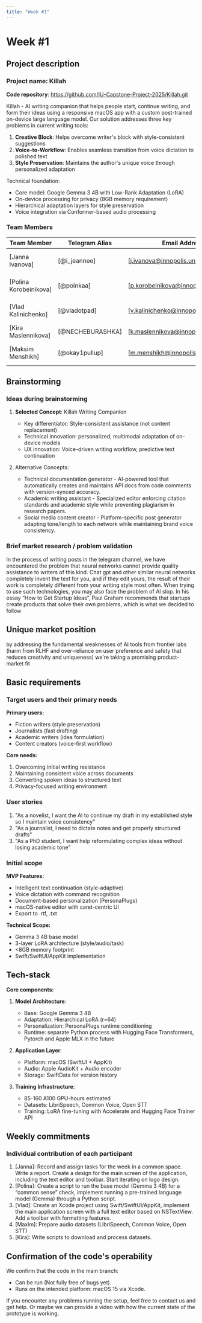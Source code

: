 ```yaml
---
title: "Week #1"
---
```


# Week #1

## Project description

### Project name: Killah 

**Code repository**: https://github.com/IU-Capstone-Project-2025/Killah.git

Killah - AI writing companion that helps people start, continue writing, and form their ideas using a responsive macOS app with a custom post-trained on-device large language model. Our solution addresses three key problems in current writing tools:

1. **Creative Block**: Helps overcome writer's block with style-consistent suggestions
2. **Voice-to-Workflow**: Enables seamless transition from voice dictation to polished text
3. **Style Preservation**: Maintains the author's unique voice through personalized adaptation

Technical foundation:
- Core model: Google Gemma 3 4B with Low-Rank Adaptation (LoRA)
- On-device processing for privacy (8GB memory requirement)
- Hierarchical adaptation layers for style preservation
- Voice integration via Conformer-based audio processing


### **Team Members**

| Team Member | Telegram Alias | Email Address | Track | Responsibilities |
|------------|---------------|--------------|-------|------------------|
| [Janna Ivanova] | [@i_jeannee] | [j.ivanova@innopolis.university] | Design | UX/UI design, report maker, manager |
| [Polina Korobeinikova] | [@poinkaa] | [p.korobeinikova@innopolis.university] | ML |Swift developer for LLM / ML Lead integration |
| [Vlad Kalinichenko] | [@vladotpad] | [v.kalinichenko@innopolis.university] | Fullstack| UX/UI,LLM Algorithm Lead / Swift Architect |
| [Kira Maslennikova] | [@NECHEBURASHKA] | [k.maslennikova@innopolis.university] | ML | ML engineer|
| [Maksim Menshikh] | [@okay1pullup] | [m.menshikh@innopolis.university] | ML | ML Engineer (data & learning)|

## Brainstorming

### Ideas during brainstorming

1. **Selected Concept**: Killah Writing Companion
   - Key differentiator: Style-consistent assistance (not content replacement)
   - Technical innovation: personalized, multimodal adaptation of on-device models
   - UX innovation: Voice-driven writing workflow, predictive text continuation

2. Alternative Concepts:
   - Technical documentation generator - AI-powered tool that automatically creates and maintains API docs from code comments with version-synced accuracy.
   - Academic writing assistant - Specialized editor enforcing citation standards and academic style while preventing plagiarism in research papers.
   - Social media content creator - Platform-specific post generator adapting tone/length to each network while maintaining brand voice consistency.

### Brief market research / problem validation


In the process of writing posts in the telegram channel, we have encountered the problem that neural networks cannot provide quality assistance to writers of this kind. Chat gpt and other similar neural networks completely invent the text for you, and if they edit yours, the result of their work is completely different from your writing style most often. When trying to use such technologies, you may also face the problem of AI slop.  In his essay “How to Get Startup Ideas”, Paul Graham recommends that startups create products that solve their own problems, which is what we decided to follow


## Unique market position

by addressing the fundamental weaknesses of AI tools from frontier labs (harm from RLHF and over-reliance on user preference and safety that reduces creativity and uniqueness) we're taking a promising product-market fit


## Basic requirements

### Target users and their primary needs

**Primary users:**
- Fiction writers (style preservation)
- Journalists (fast drafting)
- Academic writers (idea formulation)
- Content creators (voice-first workflow)
  
**Core needs:**
1. Overcoming initial writing resistance
2. Maintaining consistent voice across documents
3. Converting spoken ideas to structured text
4. Privacy-focused writing environment

### User stories

1. "As a novelist, I want the AI to continue my draft in my established style so I maintain voice consistency"
2. "As a journalist, I need to dictate notes and get properly structured drafts"
3. "As a PhD student, I want help reformulating complex ideas without losing academic tone"

### Initial scope

**MVP Features:**
- Intelligent text continuation (style-adaptive)
- Voice dictation with command recognition
- Document-based personalization (PersonaPlugs)
- macOS-native editor with caret-centric UI
- Export to .rtf, .txt

**Technical Scope:**
- Gemma 3 4B base model
- 3-layer LoRA architecture (style/audio/task)
- <8GB memory footprint
- Swift/SwiftUI/AppKit implementation

## Tech-stack

**Core components:**
1. **Model Architecture**:
   - Base: Google Gemma 3 4B
   - Adaptation: Hierarchical LoRA (r=64)
   - Personalization: PersonaPlugs runtime conditioning
   - Runtime: separate Python process with Hugging Face Transformers, Pytorch and Apple MLX in the future

2. **Application Layer**:
   - Platform: macOS (SwiftUI + AppKit)
   - Audio: Apple AudioKit + Audio encoder
   - Storage: SwiftData for version history

3. **Training Infrastructure**:
   - 85-160 A100 GPU-hours estimated
   - Datasets: LibriSpeech, Common Voice, Open STT
   - Training: LoRA fine-tuning with Accelerate and Hugging Face Trainer API

## Weekly commitments

### Individual contribution of each participant

1. [Janna]: Record and assign tasks for the week in a common space. Write a report. Create a design for the main screen of the application, including the text editor and toolbar. Start iterating on logo design.
2. [Polina]: Create a script to run the base model (Gemma 3 4B) for a “common sense” check, implement running a pre-trained language model (Gemma) through a Python script.
3. [Vlad]: Create an Xcode project using Swift/SwiftUI/AppKit, implement the main application screen with a full text editor based on NSTextView. Add a toolbar with formatting features.
4. [Maxim]: Prepare audio datasets (LibriSpeech, Common Voice, Open STT)
5. [Kira]: Write scripts to download and process datasets.

## Confirmation of the code's operability

We confirm that the code in the main branch:

 * Can be run (Not fully free of bugs yet).
 * Runs on the intended platform: macOS 15 via Xcode.

If you encounter any problems running the setup, feel free to contact us and get help. Or maybe we can provide a video with how the current state of the prototype is working. 
